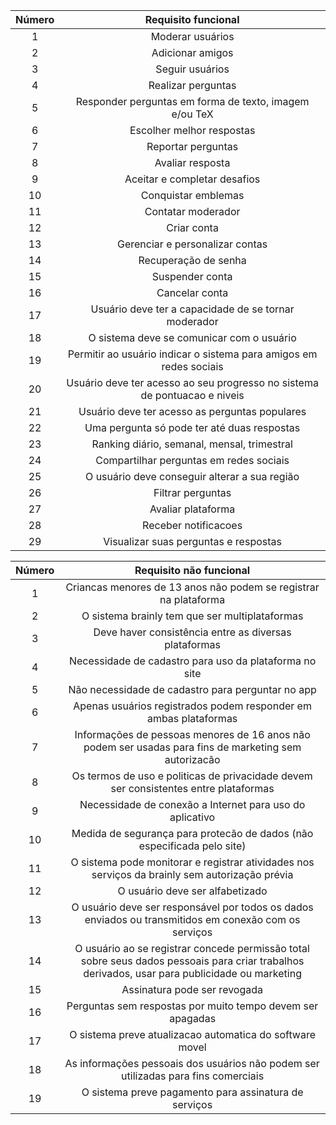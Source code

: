 |  Número | Requisito funcional |
|  :------: | :------: |
| 1 | Moderar usuários |
| 2 | Adicionar amigos |
| 3 | Seguir usuários |
| 4 | Realizar perguntas |
| 5 | Responder perguntas em forma de texto, imagem e/ou TeX |
| 6 | Escolher melhor respostas |
| 7 | Reportar perguntas |
| 8 | Avaliar resposta |
| 9 | Aceitar e completar desafios |
| 10 | Conquistar emblemas |
| 11 | Contatar moderador |
| 12 | Criar conta |
| 13 | Gerenciar e personalizar contas |
| 14 | Recuperação de senha |
| 15 | Suspender conta |
| 16 | Cancelar conta |
| 17 | Usuário deve ter a capacidade de se tornar moderador |
| 18 | O sistema deve se comunicar com o usuário |
| 19 | Permitir ao usuário indicar o sistema para amigos em redes sociais |
| 20 | Usuário deve ter acesso ao seu progresso no sistema de pontuacao e niveis |
| 21 | Usuário deve ter acesso as perguntas populares |
| 22 | Uma pergunta só pode ter até duas respostas |
| 23 | Ranking diário, semanal, mensal, trimestral |
| 24 | Compartilhar perguntas em redes sociais |
| 25 | O usuário deve conseguir alterar a sua região |
| 26 | Filtrar perguntas |
| 27 | Avaliar plataforma |
| 28 | Receber notificacoes |
| 29 | Visualizar suas perguntas e respostas |

|  Número | Requisito não funcional |
|  :------: | :------: |
| 1 | Criancas menores de 13 anos não podem se registrar na plataforma |
| 2 | O sistema brainly tem que ser multiplataformas |
| 3 | Deve haver consistência entre as diversas plataformas |
| 4 | Necessidade de cadastro para uso da plataforma no site |
| 5 | Não necessidade de cadastro para perguntar no app |
| 6 | Apenas usuários registrados podem responder em ambas plataformas |
| 7 | Informações de pessoas menores de 16 anos não podem ser usadas para fins de marketing sem autorizacão |
| 8 | Os termos de uso e politicas de privacidade devem ser consistentes entre plataformas |
| 9 | Necessidade de conexão a Internet para uso do aplicativo |
| 10 | Medida de segurança para protecão de dados (não especificada pelo site) |
| 11 | O sistema pode monitorar e registrar atividades nos serviços da brainly sem autorização prévia |
| 12 | O usuário deve ser alfabetizado |
| 13 | O usuário deve ser responsável por todos os dados enviados ou transmitidos em conexão com os serviços |
| 14 | O usuário ao se registrar concede permissão total sobre seus dados pessoais para criar trabalhos derivados, usar para publicidade ou marketing |
| 15 | Assinatura pode ser revogada |
| 16 | Perguntas sem respostas por muito tempo devem ser apagadas |
| 17 | O sistema preve atualizacao automatica do software movel |
| 18 | As informações pessoais dos usuários não podem ser utilizadas para fins comerciais |
| 19 | O sistema preve pagamento para assinatura de serviços |